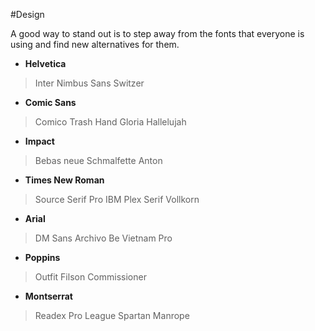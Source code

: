 #Design 

A good way to stand out is to step away from the fonts that everyone is using and find new alternatives for them.

- **Helvetica**
>Inter
>Nimbus Sans
>Switzer

- **Comic Sans**
>Comico
>Trash Hand
>Gloria Hallelujah

- **Impact**
>Bebas neue
>Schmalfette
>Anton

- **Times New Roman**
>Source Serif Pro
>IBM Plex Serif
>Vollkorn

- **Arial**
>DM Sans
>Archivo
>Be Vietnam Pro

- **Poppins**
>Outfit
>Filson
>Commissioner

- **Montserrat**
>Readex Pro
>League Spartan
>Manrope